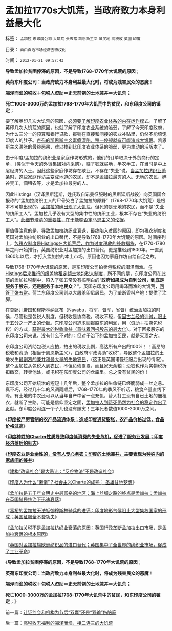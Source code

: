 # 孟加拉1770s大饥荒，当政府致力本身利益最大化

标签： `孟加拉` `东印度公司` `大饥荒` `张五常` `凯恩斯主义` `殖民地` `高税收` `英国` `印度` 

目录： `自由自治市场经济去特权化`

时间： `2012-01-21 09:57:43`

**导致孟加拉贫困停滞的原因，不是导致1768-1770年大饥荒的原因**；

**英荷东印度公司：当政府致力本身利益最大化时，将成为残害民众的恶魔**！

**竭泽而渔的税收＋包税人资助＝史无前例的土地兼并＝大饥荒；**

**死亡1000-3000万的孟加拉1768-1770年大饥荒中的贫民，和东印度公司的镇定**；

要了解英印几次大饥荒的原因，[必须要了解印度农业体系的内在运作模](../../../2012/1/18/印度贪图土地税“被套”；种姓传统是最成熟的Charter社会.md)式。了解了英印几次大饥荒的原因，也就了解了印度农业系统的脆弱，了解了今天印度政府，为什么三分一的预算和银行贷款，报销在直接和间接的农业补贴里，仍然不能填饱印度人的肚子。[卢布的凯恩斯主义毒瘾深陷，稍一停顿就有可能演成大饥荒](../../../2012/1/18/印度农业已经破产，没有高利贷，农业已经崩溃.md)。凯恩斯主义滞胀的最终恶果，难以找到比印度农业体系的脆弱，更为生动的活版本了。

由于印度/孟加拉的纺织业是家庭作坊形式的，他们的订单取决于外贸商行的定单，（类似于今天的外贸集团对内采购），赚了钱就买地，半农半工，在当时是中上层经济的人士。因此这些家庭作坊存在歇业，不存在“失业”说。[当孟加拉纺织业萧条时，这些家庭作坊主变成地道的农民](../../../2012/1/15/孟加拉是世界富裕总冠军，海上丝绸之路的终点.md)，却不是孟加拉最穷的人。无地的农民，碎谷壳工，佃租农等，才是孟加拉最穷的人。

因此Histings（汉译黑斯廷斯，姓氏取自诺曼征服时的黑斯延斯战役）向英国国会报称的“孟加拉纺织工人的尸骨染白了孟加拉的原野”（1768-1770年大饥荒）是根本不可能出现的。[孟加拉的确出现了大饥荒](../../../2012/1/15/英国殖民者制造的孟加拉大饥荒；工业革命不依赖废旧金属积累.md)，但死的是无地的农民，而不是“失业的纺织工人”。孟加拉几乎没有大型的集中性的纺织工业，根本不存在“失业的纺织工人”。[此细节澄清的重要性，在于能够否定马恩主义的论据](../../../2011/9/19/德国，日本和孟加拉的关税保护.md)。

更值得注意的是，导致孟加拉纺织业衰退，最终陷入贫困的原因，即包税农制度和英国对孟加拉纺织业的出口替代，不是导致1768-1770年大饥荒的原因。时间序列上，[包税农制度是Histings在大饥荒后，作为过度税收的补救措施](../../../2012/1/17/印度土地包税人和资助佃租农制度；回归中世纪农奴庄园.md)，在1770-1780年之间开始推行。英国纺织业对孟加拉的出口替代，更是推迟到1800年。一直到1860年以后，才打入孟加拉的本土市场。原因也因为家庭作坊自给自足之故。

导致1768-1770年大饥荒的原因，是东印度公司拍卖包税权的竭泽而渔。[与Histings后来推行的级差地租定额土地包税人制度](../../../2012/1/17/英国无视农民生命的冷酷的级差地租包税制；.md)，所不同的是，东印度公司在此前的孟加拉税制中，陷入了张五常没有搞明白的“**政府如果成为自利公司，到底是服务于股东，还是服务于本地民众**？”。英国东印度公司用竭泽而渔的大饥荒，[回答了张五常](../../../2008/1/12/张五常教授极端无知的错误：把县政府打包上市.md)。荷兰东印度公司则以大屠杀印尼居民，为了垄断香料产地！提供了注脚。

在莫卧儿帝国和穆斯林纳瓦布（Navabu，将军，督军，省督）统治孟加拉的时侯，尽管也是包税人制度，但税收是协商税。税收不轻，但[因古兰经的训诫，限止于五分之一产出的份额](../../../2010/5/22/仁者无敌话宽容，伊斯兰和阿拉伯帝国.md)。东印度公司追求回报股东的利润，用（资助＋拍卖包税权）的方式，[获得最大的税收收益（意味着回报股东的最大化](http://darthvad.blog.sohu.com/161146952.html)）。对于回报股东的东印度公司来说，没有什么不对的；但对于治下的孟加拉臣民，就是灭顶之灾。

东印度公司资助包税人应拍，拍出的税收比例，高达所有产出的100%！！高昂的税收和资助（相当于凯恩斯主义），由政府军政协助“收税”，导致整个孟加拉的土地发生[最剧烈的兼并和最大量的失地农民](../../../2012/1/18/中国“打着左灯向右拐”；印度“打着右灯向左拐”.md)，（这正是英国诺曼征服后出现的情况）。整个孟加拉从包税人到农民，不但负债累累，而且家无余粮；没钱也作为实物税折扣缴交，转卖他处，或屯积在东印度公司的仓库里。总之没有贫民的份！

东印度公司开始统治的短短十几年后，整个孟加拉的生命链已经脆弱成一丝之悬。真不巧，经过几十年的风调雨顺后，1768-1770年的季风不听话，粮食产量直线下降。有土地的中农还可以从当年自产中留一点充饥，替人打工没有自已土地的佃租农，就断了生路。可能是信仰坚定之固，[孟加拉人到饿死仍然为社会的稳定作出了贡](../../../2011/12/23/英国治下的大饥荒，平民在堆积的粮食前饿死.md)献。东印度公司连一个子儿也没有赈灾！三年死者数值1000-2000万之间。

《[**印度被严厉管制的农产品流通体系；造成印度通货膨胀，农产品价格过低，食品价格过高**](../../../2012/1/19/印度农民的菜篮子悲剧形成机理.md)》

《[**印度种姓的Charter性质导致印度低消费的失业危机，促进了服务业发展；印度经济落后的标志**](../../../2012/1/19/印度种姓的“合理性”和“超前发展”的服务业.md)》

《[**印度农业是业余性的，没有人专心务农；印度的土地兼并，主要表现为种姓内的家族间的兼并**](../../../2012/1/19/印度凯恩斯主义下的土地兼并，业余性质的农业.md)》

《[建构“改造社会”是大忌讳；“反谷物法”不是改造社会](../../../2012/1/19/建构社会是大忌讳；“反谷物法”不是革命.md)》

《[印度人为什么“懒惰”？社会主义Charte的成熟； 圣雄甘地梦想](../../../2012/1/20/印度人的“懒惰”，Charter的种姓，圣雄甘地的梦想.md)》

《[孟加拉是五千年文明史中最富裕的地区；海上丝绸之路的终点是孟加拉；孟加拉在英国殖民统治下迅速衰落](../../../2012/1/15/孟加拉是世界富裕总冠军，海上丝绸之路的终点.md)》

《[富裕的孟加拉无法抵御穆斯林骑兵的进逼；印度地形气侯阻止大型集权国家的形成；英国征服全不费功夫](../../../2012/1/20/印度地形气侯阻止大型国家形成，穆斯林骑兵和英国的入侵.md)》

《[孟加拉关税不是孟加拉纺织业衰落的原因；英国行政垄断孟加拉出口市场，是孟加拉衰落的根本原因](../../../2012/1/20/英国行政垄断孟加拉出口，导致孟加拉衰落.md)》

《[英国对孟加拉输欧洲纺织品的进口替代；英国集中了全世界的纺织业市场，促成了工业革命](../../../2012/1/20/小小的英国集中了全球纺织业，工业革命因而发生.md)》

《**导致孟加拉贫困停滞的原因，不是导致1768-1770年大饥荒的原因**；

**英荷东印度公司：当政府致力本身利益最大化时，将成为残害民众的恶魔**！

**竭泽而渔的税收＋包税人资助＝史无前例的土地兼并＝大饥荒；**

**死亡1000-3000万的孟加拉1768-1770年大饥荒中的贫民，和东印度公司的镇定**；》



前一篇：[让证监会和机构为节后“双赢”还是“双输”伤脑筋](../../../2012/1/20/让证监会和机构为节后“双赢”还是“双输”伤脑筋.md)

后一篇：[高税收无福利的竭泽而渔，接二连三的大饥荒](../../../2012/1/21/高税收无福利的竭泽而渔，接二连三的大饥荒.md)